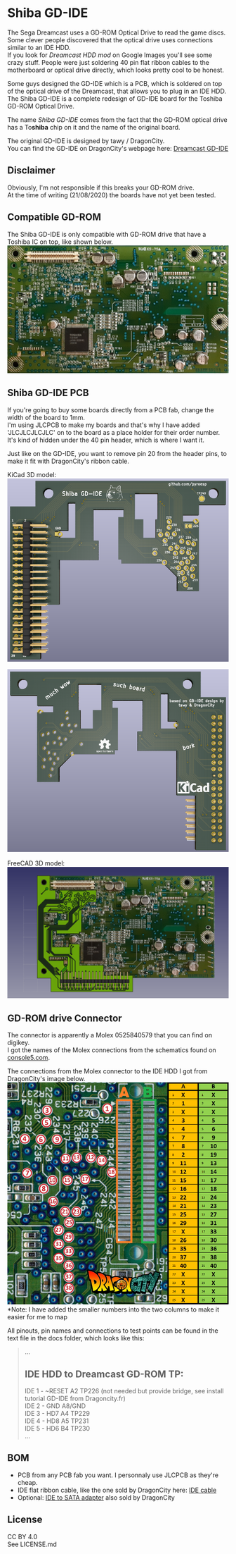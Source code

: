 # Shiba GD-IDE

The Sega Dreamcast uses a GD-ROM Optical Drive to read the game discs. Some clever people discovered that the optical drive uses connections similar to an IDE HDD.  
If you look for *Dreamcast HDD mod* on Google Images you'll see some crazy stuff. People were just soldering 40 pin flat ribbon cables to the motherboard or optical drive directly, which looks pretty cool to be honest.  

Some guys designed the GD-IDE which is a PCB, which is soldered on top of the optical drive of the Dreamcast, that allows you to plug in an IDE HDD.  
The Shiba GD-IDE is a complete redesign of GD-IDE board for the Toshiba GD-ROM Optical Drive.  

The name *Shiba GD-IDE* comes from the fact that the GD-ROM optical drive has a To**shiba** chip on it and the name of the original board. 

The original GD-IDE is designed by tawy / DragonCity.  
You can find the GD-IDE on DragonCity's webpage here: [Dreamcast GD-IDE](https://boutique-dragoncity.myshopify.com/collections/dreamcast/products/dreamcast-pcb-dreamcast-gd-ide-v3-connecteur-ide)

## Disclaimer

Obviously, I'm not responsible if this breaks your GD-ROM drive.  
At the time of writing (21/08/2020) the boards have not yet been tested.

## Compatible GD-ROM

The Shiba GD-IDE is only compatible with GD-ROM drive that have a Toshiba IC on top, like shown below.  
<img src="./pics/Toshiba board.png">  

## Shiba GD-IDE PCB

If you're going to buy some boards directly from a PCB fab, change the width of the board to 1mm.  
I'm using JLCPCB to make my boards and that's why I have added 'JLCJLCJLCJLC' on to the board as a place holder for their order number.  
It's kind of hidden under the 40 pin header, which is where I want it.  

Just like on the GD-IDE, you want to remove pin 20 from the header pins, to make it fit with DragonCity's ribbon cable.  

KiCad 3D model:  
<img src="./pics/Shiba GD-IDE front.png">  

<img src="./pics/Shiba GD-IDE back.png">  


FreeCAD 3D model:  
<img src="./pics/Shiba GD-IDE freecad model.png">

## GD-ROM drive Connector

The connector is apparently a Molex 0525840579 that you can find on digikey.  
I got the names of the Molex connections from the schematics found on [console5.com](https://console5.com/wiki/Dreamcast).  
  
The connections from the Molex connector to the IDE HDD I got from DragonCity's image below.  
<img src="./pics/Molex GD-ROM Connector.png">  
*Note: I have added the smaller numbers into the two columns to make it easier for me to map

All pinouts, pin names and connections to test points can be found in the text file in the docs folder, which looks like this:  
> ...
> 
> IDE HDD to Dreamcast GD-ROM TP:
> -------------------------------
> IDE 1 - ~RESET		A2		TP226 (not needed but provide bridge, see install tutorial GD-IDE from Dragoncity.fr)  
> IDE 2 - GND		A8/GND  
> IDE 3 - HD7		A4		TP229  
> IDE 4 - HD8		A5		TP231  
> IDE 5 - HD6		B4		TP230  
> ...  

## BOM

- PCB from any PCB fab you want. I personnaly use JLCPCB as they're cheap.  
- IDE flat ribbon cable, like the one sold by DragonCity here: [IDE cable](https://boutique-dragoncity.myshopify.com/collections/dreamcast/products/nappe-ide-80-pins-ata-133)  
- Optional: [IDE to SATA adapter](https://boutique-dragoncity.myshopify.com/collections/dreamcast/products/adaptateur-ide-sata-jm20330-jp103-5) also sold by DragonCity  

## License

CC BY 4.0  
See LICENSE.md